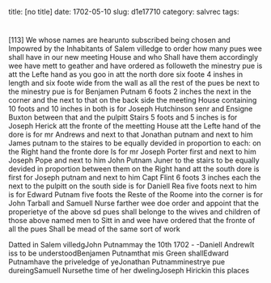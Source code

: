 title: [no title]
date: 1702-05-10
slug: d1e17710
category: salvrec
tags: 


<div markdown class="doc" id="d1e17710">


# 

[113] We whose names are hearunto subscribed being chosen and Impowred by the Inhabitants of Salem villedge to order how many pues wee shall have in our new meeting House and who Shall have them accordingly wee have mett to geather and have ordered as followeth the minestry pue is att the Lefte hand as you goo in att the north dore six foote 4 inshes in length and six foote wide from the wall as all the rest of the pues be next to the minestry pue is for Benjamen Putnam 6 foots 2 inches the next in the corner and the next to that on the back side the meeting House containing 10 foots and 10 inches in both is for Joseph Hutchinson senr and Ensigne Buxton between that and the pulpitt Stairs 5 foots and 5 inches is for Joseph Herick att the fronte of the meetting House att the Lefte hand of the dore is for mr Andrews and next to that Jonathan putnam and next to him James putnam to the staires to be equally devided in proportion to each: on the Right hand the fronte dore Is for mr Joseph Porter first and next to him Joseph Pope and next to him John Putnam Juner to the stairs to be equally devided in proportion between them on the Right hand att the south dore is first for Joseph putnam and next to him Capt Flint 6 foots 3 inches each the next to the pulpitt on the south side is for Daniell Rea five foots next to him is for Edward Putnam five foots the Reste of the Roome into the corner is for John Tarball and Samuell Nurse farther wee doe order and appoint that the properietye of the above sd pues shall belonge to the wives and children of those above named men to Sitt in and wee have ordered that the fronte of all the pues Shall be mead of the same sort of work

Datted in Salem villedgJohn Putnammay the 10th 1702 - -Daniell AndrewIt iss to be understoodBenjamen Putnamthat mis Green shallEdward Putnamhave the priveledge of yeJonathan Putnamminestrye pue dureingSamuell Nursethe time of her dwelingJoseph Hirickin this places
</div>